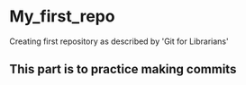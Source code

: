 # My_first_repo
Creating first repository as described by 'Git for Librarians'

## This part is to practice making commits
